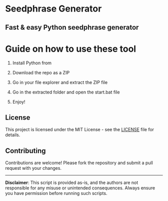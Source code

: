 # Seedphrase Generator     
     
## Fast & easy Python seedphrase generator  
         
# Guide on how to use these tool     
        
1. Install Python from   
 
2. Download the repo as a ZIP   
  
3. Go in your file explorer and extract the ZIP file   
      
4. Go in the extracted folder and open the start.bat file   
   
5. Enjoy!     
      
## License     
  
This project is licensed under the MIT License - see the [LICENSE](LICENSE) file for details.        
   
## Contributing   
      
Contributions are welcome! Please fork the repository and submit a pull request with your changes.     
    
---    
   
**Disclaimer**: This script is provided as-is, and the authors are not responsible for any misuse or unintended consequences. Always ensure you have permission before running such scripts.   